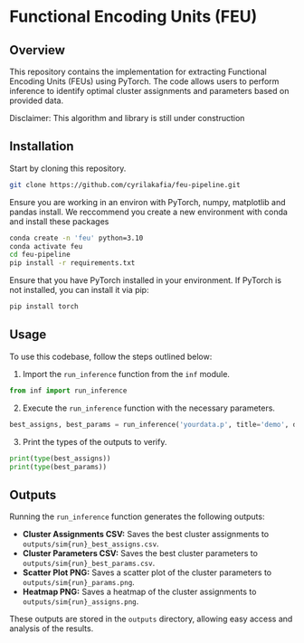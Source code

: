 # Functional Encoding Units (FEU)

## Overview

This repository contains the implementation for extracting Functional Encoding Units (FEUs) using PyTorch. The code allows users to perform inference to identify optimal cluster assignments and parameters based on provided data.

Disclaimer: This algorithm and library is still under construction

## Installation

Start by cloning this repository.

```bash
git clone https://github.com/cyrilakafia/feu-pipeline.git
```

Ensure you are working in an environ with PyTorch, numpy, matplotlib and pandas install. We reccommend you create a new environment with conda and install these packages

```bash
conda create -n 'feu' python=3.10
conda activate feu
cd feu-pipeline
pip install -r requirements.txt
```

Ensure that you have PyTorch installed in your environment. If PyTorch is not installed, you can install it via pip:

```bash
pip install torch
```

## Usage

To use this codebase, follow the steps outlined below:

1. Import the `run_inference` function from the `inf` module.

```python
from inf import run_inference
```

2. Execute the `run_inference` function with the necessary parameters.

```python
best_assigns, best_params = run_inference('yourdata.p', title='demo', device='cpu', iterations=1500, seed=None)
```

3. Print the types of the outputs to verify.

```python
print(type(best_assigns))
print(type(best_params))
```

## Outputs

Running the `run_inference` function generates the following outputs:

- **Cluster Assignments CSV:** Saves the best cluster assignments to `outputs/sim{run}_best_assigns.csv`.
- **Cluster Parameters CSV:** Saves the best cluster parameters to `outputs/sim{run}_best_params.csv`.
- **Scatter Plot PNG:** Saves a scatter plot of the cluster parameters to `outputs/sim{run}_params.png`.
- **Heatmap PNG:** Saves a heatmap of the cluster assignments to `outputs/sim{run}_assigns.png`.

These outputs are stored in the `outputs` directory, allowing easy access and analysis of the results.